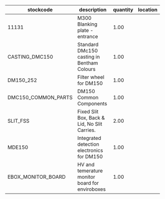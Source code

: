 |stockcode|description|quantity|location|
|---------|-----------|--------|--------|
|11131|M300 Blanking plate - entrance|1.00||
|CASTING_DMC150|Standard DMc150 casting in Bentham Colours|1.00||
|DM150_252|Filter wheel for DM150|1.00||
|DMC150_COMMON_PARTS|DM150 Common Components|1.00||
|SLIT_FSS|Fixed Slit Box, Back & Lid, No Slit Carries.|2.00||
|MDE150|Integrated detection electronics for DM150|1.00||
|EBOX_MONITOR_BOARD|HV and temerature monitor board for enviroboxes|1.00||
